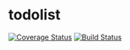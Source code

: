 # todolist
[![Coverage Status](https://coveralls.io/repos/github/aramis-eb/todolist/badge.svg?branch=master)](https://coveralls.io/github/aramis-eb/todolist?branch=master)
[![Build Status](https://travis-ci.com/aramis-eb/todolist.svg?branch=master)](https://travis-ci.com/aramis-eb/todolist)
